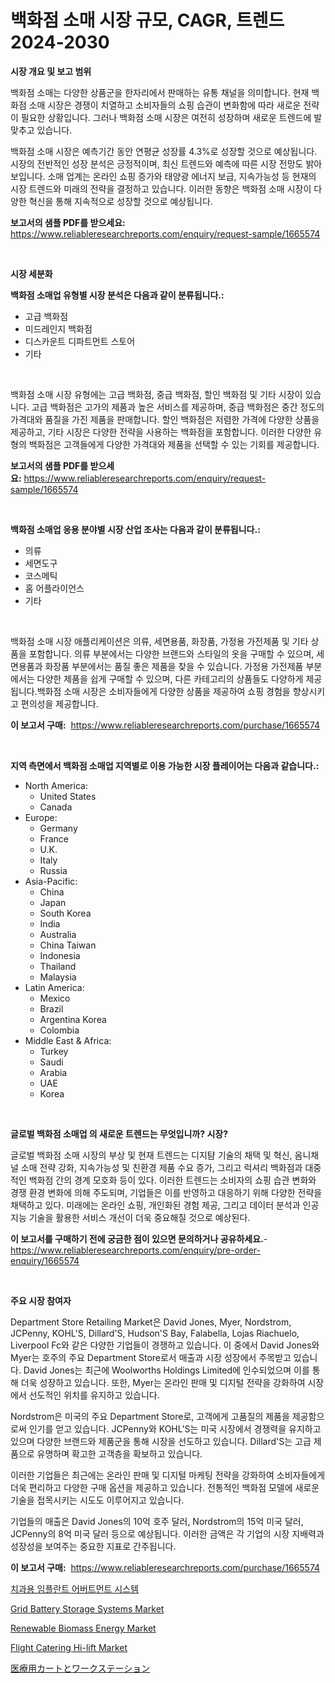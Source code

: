 <p><h1>백화점 소매 시장 규모, CAGR, 트렌드 2024-2030</h1></p><p><strong>시장 개요 및 보고 범위</strong></p>
<p><p>백화점 소매는 다양한 상품군을 한자리에서 판매하는 유통 채널을 의미합니다. 현재 백화점 소매 시장은 경쟁이 치열하고 소비자들의 쇼핑 습관이 변화함에 따라 새로운 전략이 필요한 상황입니다. 그러나 백화점 소매 시장은 여전히 성장하며 새로운 트렌드에 발맞추고 있습니다.</p><p>백화점 소매 시장은 예측기간 동안 연평균 성장률 4.3%로 성장할 것으로 예상됩니다. 시장의 전반적인 성장 분석은 긍정적이며, 최신 트렌드와 예측에 따른 시장 전망도 밝아 보입니다. 소매 업계는 온라인 쇼핑 증가와 태양광 에너지 보급, 지속가능성 등 현재의 시장 트렌드와 미래의 전략을 결정하고 있습니다. 이러한 동향은 백화점 소매 시장이 다양한 혁신을 통해 지속적으로 성장할 것으로 예상됩니다.</p></p>
<p><strong>보고서의 샘플 PDF를 받으세요:</strong> <a href="https://www.reliableresearchreports.com/enquiry/request-sample/1665574">https://www.reliableresearchreports.com/enquiry/request-sample/1665574</a></p>
<p>&nbsp;</p>
<p><strong>시장 세분화</strong></p>
<p><strong>백화점 소매업 유형별 시장 분석은 다음과 같이 분류됩니다.:</strong></p>
<p><ul><li>고급 백화점</li><li>미드레인지 백화점</li><li>디스카운트 디파트먼트 스토어</li><li>기타</li></ul></p>
<p>&nbsp;</p>
<p><p>백화점 소매 시장 유형에는 고급 백화점, 중급 백화점, 할인 백화점 및 기타 시장이 있습니다. 고급 백화점은 고가의 제품과 높은 서비스를 제공하며, 중급 백화점은 중간 정도의 가격대와 품질을 가진 제품을 판매합니다. 할인 백화점은 저렴한 가격에 다양한 상품을 제공하고, 기타 시장은 다양한 전략을 사용하는 백화점을 포함합니다. 이러한 다양한 유형의 백화점은 고객들에게 다양한 가격대와 제품을 선택할 수 있는 기회를 제공합니다.</p></p>
<p><strong>보고서의 샘플 PDF를 받으세요:</strong>&nbsp;<a href="https://www.reliableresearchreports.com/enquiry/request-sample/1665574">https://www.reliableresearchreports.com/enquiry/request-sample/1665574</a></p>
<p>&nbsp;</p>
<p><strong> 백화점 소매업 응용 분야별 시장 산업 조사는 다음과 같이 분류됩니다.:</strong></p>
<p><ul><li>의류</li><li>세면도구</li><li>코스메틱</li><li>홈 어플라이언스</li><li>기타</li></ul></p>
<p>&nbsp;</p>
<p><p>백화점 소매 시장 애플리케이션은 의류, 세면용품, 화장품, 가정용 가전제품 및 기타 상품을 포함합니다. 의류 부분에서는 다양한 브랜드와 스타일의 옷을 구매할 수 있으며, 세면용품과 화장품 부분에서는 품질 좋은 제품을 찾을 수 있습니다. 가정용 가전제품 부분에서는 다양한 제품을 쉽게 구매할 수 있으며, 다른 카테고리의 상품들도 다양하게 제공됩니다.백화점 소매 시장은 소비자들에게 다양한 상품을 제공하여 쇼핑 경험을 향상시키고 편의성을 제공합니다.</p></p>
<p><strong>이 보고서 구매:</strong>&nbsp; <a href="https://www.reliableresearchreports.com/purchase/1665574">https://www.reliableresearchreports.com/purchase/1665574</a></p>
<p>&nbsp;</p>
<p><strong>지역 측면에서 백화점 소매업 지역별로 이용 가능한 시장 플레이어는 다음과 같습니다.:</strong></p>
<p><ul>
    <li>
        North America:
        <ul>
            <li>United States</li>
            <li>Canada</li>
        </ul>
    </li>
    <li>
        Europe:
        <ul>
            <li>Germany</li>
            <li>France</li>
            <li>U.K.</li>
            <li>Italy</li>
            <li>Russia</li>
        </ul>
    </li>
    <li>
        Asia-Pacific:
        <ul>
            <li>China</li>
            <li>Japan</li>
            <li>South Korea</li>
            <li>India</li>
            <li>Australia</li>
            <li>China Taiwan</li>
            <li>Indonesia</li>
            <li>Thailand</li>
            <li>Malaysia</li>
        </ul>
    </li>
    <li>
        Latin America:
        <ul>
            <li>Mexico</li>
            <li>Brazil</li>
            <li>Argentina Korea</li>
            <li>Colombia</li>
        </ul>
    </li>
    <li>
        Middle East & Africa:
        <ul>
            <li>Turkey</li>
            <li>Saudi</li>
            <li>Arabia</li>
            <li>UAE</li>
            <li>Korea</li>
        </ul>
    </li>
    </ul></p>
<p>&nbsp;</p>
<p><strong>글로벌 백화점 소매업 의 새로운 트렌드는 무엇입니까? 시장?</strong></p>
<p><p>글로벌 백화점 소매 시장의 부상 및 현재 트렌드는 디지턈 기술의 채택 및 혁신, 옴니채널 소매 전략 강화, 지속가능성 및 친환경 제품 수요 증가, 그리고 럭셔리 백화점과 대중적인 백화점 간의 경계 모호화 등이 있다. 이러한 트렌드는 소비자의 쇼핑 습관 변화와 경쟁 환경 변화에 의해 주도되며, 기업들은 이를 반영하고 대응하기 위해 다양한 전략을 채택하고 있다. 미래에는 온라인 쇼핑, 개인화된 경험 제공, 그리고 데이터 분석과 인공지능 기술을 활용한 서비스 개선이 더욱 중요해질 것으로 예상된다.</p></p>
<p><strong>이 보고서를 구매하기 전에 궁금한 점이 있으면 문의하거나 공유하세요.</strong>- <a href="https://www.reliableresearchreports.com/enquiry/pre-order-enquiry/1665574">https://www.reliableresearchreports.com/enquiry/pre-order-enquiry/1665574</a></p>
<p>&nbsp;</p>
<p><strong>주요 시장 참여자</strong></p>
<p><p>Department Store Retailing Market은 David Jones, Myer, Nordstrom, JCPenny, KOHL'S, Dillard'S, Hudson'S Bay, Falabella, Lojas Riachuelo, Liverpool Fc와 같은 다양한 기업들이 경쟁하고 있습니다. 이 중에서 David Jones와 Myer는 호주의 주요 Department Store로서 매출과 시장 성장에서 주목받고 있습니다. David Jones는 최근에 Woolworths Holdings Limited에 인수되었으며 이를 통해 더욱 성장하고 있습니다. 또한, Myer는 온라인 판매 및 디지털 전략을 강화하여 시장에서 선도적인 위치를 유지하고 있습니다.</p><p>Nordstrom은 미국의 주요 Department Store로, 고객에게 고품질의 제품을 제공함으로써 인기를 얻고 있습니다. JCPenny와 KOHL'S는 미국 시장에서 경쟁력을 유지하고 있으며 다양한 브랜드와 제품군을 통해 시장을 선도하고 있습니다. Dillard'S는 고급 제품으로 유명하며 확고한 고객층을 확보하고 있습니다.</p><p>이러한 기업들은 최근에는 온라인 판매 및 디지털 마케팅 전략을 강화하여 소비자들에게 더욱 편리하고 다양한 구매 옵션을 제공하고 있습니다. 전통적인 백화점 모델에 새로운 기술을 접목시키는 시도도 이루어지고 있습니다.</p><p>기업들의 매출은 David Jones의 10억 호주 달러, Nordstrom의 15억 미국 달러, JCPenny의 8억 미국 달러 등으로 예상됩니다. 이러한 금액은 각 기업의 시장 지배력과 성장성을 보여주는 중요한 지표로 간주됩니다.</p></p>
<p><strong>이 보고서 구매:</strong>&nbsp;&nbsp;<a href="https://www.reliableresearchreports.com/purchase/1665574">https://www.reliableresearchreports.com/purchase/1665574</a></p>
<p><p><a href="https://github.com/idcefvhkdut6/Market-Research-Report-List-1/blob/main/694849514809.md">치과용 임플란트 어버트먼트 시스템</a></p><p><a href="https://github.com/johnbach50/Market-Research-Report-List-2/blob/main/grid-battery-storage-systems-market.md">Grid Battery Storage Systems Market</a></p><p><a href="https://github.com/lylyparadise/Market-Research-Report-List-2/blob/main/renewable-biomass-energy-market.md">Renewable Biomass Energy Market</a></p><p><a href="https://issuu.com/reportprime-2/docs/flight-catering-hi-lift-market-size-2030.pptx">Flight Catering Hi-lift Market</a></p><p><a href="https://github.com/joaejkdzgyljvo6/Market-Research-Report-List-1/blob/main/779248316029.md">医療用カートとワークステーション</a></p></p>
